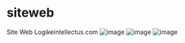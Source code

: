 # siteweb
Site Web Logikeintellectus.com
![image](https://github.com/carlosjvargase/siteweb/assets/104727028/f98e721b-cbea-40f6-b27d-efda9cb571b0)
![image](https://github.com/carlosjvargase/siteweb/assets/104727028/8fd5fdd5-ad8b-4c8d-bcc2-18dcc6daa449)
![image](https://github.com/carlosjvargase/siteweb/assets/104727028/9c9a536a-d699-4a34-8e03-45ea667129fe)
